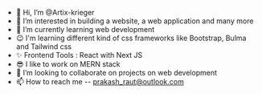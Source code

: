 - 👋 Hi, I’m @Artix-krieger
- 👀 I’m interested in building a website, a web application and many more
- 🌱 I’m currently learning web development
- 😉 I'm learning different kind of css frameworks like Bootstrap, Bulma and Tailwind css
- ✨ Frontend Tools : React with Next JS
- 😎 I like to work on MERN stack
- 💞️ I’m looking to collaborate on projects on web development
- 📫 How to reach me -- prakash_raut@outlook.com

<!---
Artix-krieger/Artix-krieger is a ✨ special ✨ repository because its `README.md` (this file) appears on your GitHub profile.
You can click the Preview link to take a look at your changes.
--->
